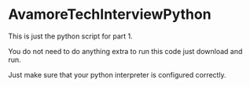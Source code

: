 # AvamoreTechInterviewPython
This is just the python script for part 1.

You do not need to do anything extra to run this code just download and run.

Just make sure that your python interpreter is configured correctly.
